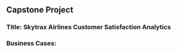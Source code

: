 ## Capstone Project

### Title:    Skytrax Airlines Customer Satisfaction Analytics

### Business Cases:

